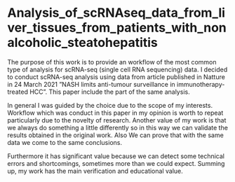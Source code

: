 # Analysis_of_scRNAseq_data_from_liver_tissues_from_patients_with_nonalcoholic_steatohepatitis

The purpose of this work is to provide an workflow of the most common type of analysis for
scRNA-seq (single cell RNA sequencing) data. I decided to conduct scRNA-seq analysis using
data from article published in Natture in 24 March 2021 ”NASH limits anti-tumour surveillance
in immunotherapy-treated HCC”. This paper include the part of the same analysis.

In general I was guided by the choice due to the scope of my interests. Workflow which was conduct in
this paper in my opinion is worth to repeat particularly due to the novelty of research. Another
value of my work is that we always do something a little differently so in this way we can validate
the results obtained in the original work. Also We can prove that with the same data we come to
the same conclusions. 

Furthermore it has significant value because we can detect some technical
errors and shortcomings, sometimes more than we could expect. Summing up, my work has the
main verification and educational value.
